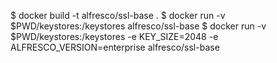 $ docker build -t alfresco/ssl-base .
$ docker run -v $PWD/keystores:/keystores alfresco/ssl-base
$ docker run -v $PWD/keystores:/keystores -e KEY_SIZE=2048 -e ALFRESCO_VERSION=enterprise alfresco/ssl-base
